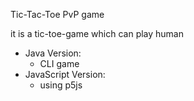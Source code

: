 Tic-Tac-Toe PvP game 

it is a tic-toe-game which can play human
 * Java Version: 
   * CLI game
 * JavaScript Version:
   * using p5js





